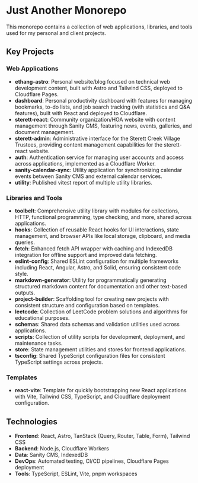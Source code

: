 # Just Another Monorepo

This monorepo contains a collection of web applications, libraries, and tools used for my personal and client projects.

## Key Projects

### Web Applications

- **ethang-astro**: Personal website/blog focused on technical web development content, built with Astro and Tailwind CSS, deployed to Cloudflare Pages.
- **dashboard**: Personal productivity dashboard with features for managing bookmarks, to-do lists, and job search tracking (with statistics and Q&A features), built with React and deployed to Cloudflare.
- **sterett-react**: Community organization/HOA website with content management through Sanity CMS, featuring news, events, galleries, and document management.
- **sterett-admin**: Administrative interface for the Sterett Creek Village Trustees, providing content management capabilities for the sterett-react website.
- **auth**: Authentication service for managing user accounts and access across applications, implemented as a Cloudflare Worker.
- **sanity-calendar-sync**: Utility application for synchronizing calendar events between Sanity CMS and external calendar services.
- **utility**: Published vitest report of multiple utility libraries.

### Libraries and Tools

- **toolbelt**: Comprehensive utility library with modules for collections, HTTP, functional programming, type checking, and more, shared across applications.
- **hooks**: Collection of reusable React hooks for UI interactions, state management, and browser APIs like local storage, clipboard, and media queries.
- **fetch**: Enhanced fetch API wrapper with caching and IndexedDB integration for offline support and improved data fetching.
- **eslint-config**: Shared ESLint configuration for multiple frameworks including React, Angular, Astro, and Solid, ensuring consistent code style.
- **markdown-generator**: Utility for programmatically generating structured markdown content for documentation and other text-based outputs.
- **project-builder**: Scaffolding tool for creating new projects with consistent structure and configuration based on templates.
- **leetcode**: Collection of LeetCode problem solutions and algorithms for educational purposes.
- **schemas**: Shared data schemas and validation utilities used across applications.
- **scripts**: Collection of utility scripts for development, deployment, and maintenance tasks.
- **store**: State management utilities and stores for frontend applications.
- **tsconfig**: Shared TypeScript configuration files for consistent TypeScript settings across projects.

### Templates

- **react-vite**: Template for quickly bootstrapping new React applications with Vite, Tailwind CSS, TypeScript, and Cloudflare deployment configuration.

## Technologies

- **Frontend**: React, Astro, TanStack (Query, Router, Table, Form), Tailwind CSS
- **Backend**: Node.js, Cloudflare Workers
- **Data**: Sanity CMS, IndexedDB
- **DevOps**: Automated testing, CI/CD pipelines, Cloudflare Pages deployment
- **Tools**: TypeScript, ESLint, Vite, pnpm workspaces
